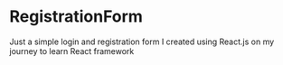 # RegistrationForm
Just a simple login and registration form I created using React.js on my journey to learn React framework
